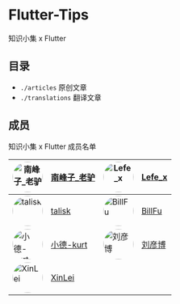 # Flutter-Tips
知识小集 x Flutter

## 目录

- `./articles` 原创文章
- `./translations` 翻译文章

## 成员

知识小集 x Flutter 成员名单

 <a href="https://weibo.com/touristdiary"><img style="border-radius: 30px" src="https://tva1.sinaimg.cn/crop.1.0.1366.1366.180/c5ff030ejw8f5bbc70i61j212011yq80.jpg" title="南峰子_老驴" width="60"/></a> | [南峰子_老驴](https://weibo.com/touristdiary) | <a href="https://weibo.com/u/5953150140"><img style="border-radius: 30px" src="https://tva4.sinaimg.cn/crop.8.0.1226.1226.180/006uSOiEjw8f9h4ihstq4j30yi0y2gnq.jpg" title="Lefe_x" width="60"/></a> | [Lefe_x](https://weibo.com/u/5953150140) 
------------- | ------------- | ------------- | -------------
<a href="https://weibo.com/talisk"><img style="border-radius: 30px" src="https://avatars1.githubusercontent.com/u/7621572?s=460&v=4" title="talisk" width="60"/></a> | [talisk](https://weibo.com/talisk) | <a href="https://github.com/fuleibill"><img style="border-radius: 30px" src="https://avatars1.githubusercontent.com/u/9024080?s=460&v=4" title="BillFu" width="60"/></a> | [BillFu](https://github.com/fuleibill)
<a href="https://github.com/koudle"><img style="border-radius: 30px" src="https://avatars2.githubusercontent.com/u/13464904?s=460&v=4" title="小德-kurt" width="60"/></a> | [小德-kurt](https://github.com/koudle) | <a href="https://github.com/Realank"><img style="border-radius: 30px" src="https://avatars1.githubusercontent.com/u/11557944?s=460&v=4" title="刘彦博" width="60"/></a> | [刘彦博](https://github.com/Realank)
<a href="https://github.com/Vadaski"><img style="border-radius: 30px" src="https://avatars1.githubusercontent.com/u/23734225?s=460&v=4" title="XinLei" width="60"/></a> | [XinLei](https://github.com/Vadaski) ||
